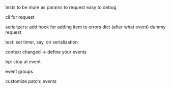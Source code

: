 
tests to be more as params to request
easy to debug

cli for request


serializers: add hook for adding item to errors dict (after what event)
dummy request

test: set timer, say, on serialization


context changed -> define your events

bp: stop at event

event groups


customize patch: events

